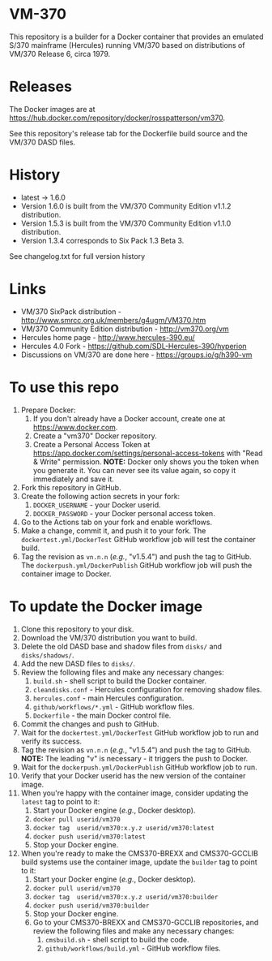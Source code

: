 # VM-370
This repository is a builder for a Docker container that provides an emulated S/370 mainframe (Hercules) running VM/370 based on distributions of VM/370 Release 6, circa 1979.

# Releases
The Docker images are at https://hub.docker.com/repository/docker/rosspatterson/vm370.

See this repository's release tab for the Dockerfile build source and the VM/370 DASD files.

# History
- latest -> 1.6.0
- Version 1.6.0 is built from the VM/370 Community Edition v1.1.2 distribution.
- Version 1.5.3 is built from the VM/370 Community Edition v1.1.0 distribution.
- Version 1.3.4 corresponds to Six Pack 1.3 Beta 3.

See changelog.txt for full version history

# Links
- VM/370 SixPack distribution - http://www.smrcc.org.uk/members/g4ugm/VM370.htm
- VM/370 Community Edition distribution - http://vm370.org/vm
- Hercules home page - http://www.hercules-390.eu/
- Hercules 4.0 Fork - https://github.com/SDL-Hercules-390/hyperion
- Discussions on VM/370 are done here - https://groups.io/g/h390-vm

# To use this repo
1. Prepare Docker:
   1. If you don't already have a Docker account, create one at https://www.docker.com.
   1. Create a "vm370" Docker repository.
   1. Create a Personal Access Token at https://app.docker.com/settings/personal-access-tokens with "Read & Write" permission.  **NOTE:** Docker only shows you the token when you generate it.  You can never see its value again, so copy it immediately and save it.
1. Fork this repository in GitHub.
1. Create the following action secrets in your fork:
   1. `DOCKER_USERNAME` - your Docker userid.
   1. `DOCKER_PASSWORD` - your Docker personal access token.
1. Go to the Actions tab on your fork and enable workflows.
1. Make a change, commit it, and push it to your fork.  The `dockertest.yml/DockerTest` GitHub workflow job will test the container build.
1. Tag the revision as `vn.n.n` (_e.g._, "v1.5.4") and push the tag to GitHub.  The `dockerpush.yml/DockerPublish` GitHub workflow job will push the container image to Docker.

# To update the Docker image

1. Clone this repository to your disk.
1. Download the VM/370 distribution you want to build.
1. Delete the old DASD base and shadow files from `disks/` and `disks/shadows/`.
1. Add the new DASD files to `disks/`.
1. Review the following files and make any necessary changes:
   1. `build.sh` - shell script to build the Docker container.
   1. `cleandisks.conf` - Hercules configuration for removing shadow files.
   1. `hercules.conf` - main Hercules configuration.
   1. `github/workflows/*.yml` - GitHub workflow files.
   1. `Dockerfile` - the main Docker control file.
1. Commit the changes and push to GitHub.
1. Wait for the `dockertest.yml/DockerTest` GitHub workflow job to run and verify its success.
1. Tag the revision as `vn.n.n` (_e.g._, "v1.5.4") and push the tag to GitHub.  **NOTE:** The leading "v" is necessary - it triggers the push to Docker.
1. Wait for the `dockerpush.yml/DockerPublish` GitHub workflow job to run.
1. Verify that your Docker userid has the new version of the container image.
1. When you're happy with the container image, consider updating the `latest` tag to point to it:
   1. Start your Docker engine (_e.g._, Docker desktop).
   1. `docker pull userid/vm370`
   1. `docker tag  userid/vm370:x.y.z userid/vm370:latest`
   1. `docker push userid/vm370:latest`
   1. Stop your Docker engine.
1. When you're ready to make the CMS370-BREXX and CMS370-GCCLIB build systems use the container image, update the `builder` tag to point to it:
   1. Start your Docker engine (_e.g._, Docker desktop).
   1. `docker pull userid/vm370`
   1. `docker tag  userid/vm370:x.y.z userid/vm370:builder`
   1. `docker push userid/vm370:builder`
   1. Stop your Docker engine.
   1. Go to your CMS370-BREXX and CMS370-GCCLIB repositories, and review the following files and make any necessary changes:
      1. `cmsbuild.sh` - shell script to build the code.
      1. `github/workflows/build.yml` - GitHub workflow files.

